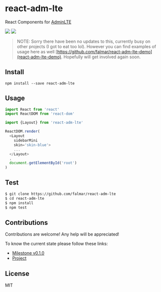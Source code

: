 # react-adm-lte

React Components for [AdminLTE](https://github.com/almasaeed2010/AdminLTE)

[![](https://travis-ci.org/falmar/react-adm-lte.svg?branch=master)](https://travis-ci.org/falmar/react-adm-lte)
[![](https://img.shields.io/codecov/c/github/falmar/react-adm-lte.svg)](https://codecov.io/gh/falmar/react-adm-lte)

> NOTE: Sorry there have been no updates to this, currently busy on other projects (I got to eat too lol). However you can find examples of usage here as well [https://github.com/falmar/react-adm-lte-demo](react-adm-lte-demo). Hopefully will get involved again soon.

## Install

`npm install --save react-adm-lte`

## Usage

```js
import React from 'react'
import ReactDOM from 'react-dom'

import {Layout} from 'react-adm-lte'

ReactDOM.render(
  <Layout
    sidebarMini
    skin='skin-blue'>
    ...
  </Layout>
  ,
  document.getElementById('root')
)
```

## Test

```sh
$ git clone https://github.com/falmar/react-adm-lte
$ cd react-adm-lte
$ npm install
$ npm test
```

## Contributions
Contributions are welcome! Any help will be appreciated!

To know the current state please follow these links:
- [Milestone v0.1.0](https://github.com/falmar/react-adm-lte/milestone/1)
- [Project](https://github.com/falmar/react-adm-lte/projects/1)

## License
MIT
